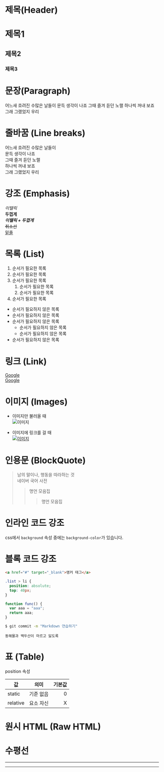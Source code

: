 # 제목(Header)

# 제목1

## 제목2

### 제목3

# 문장(Paragraph)

어느새 흐려진 수많은 날들이
문득 생각이 나죠
그때 즐겨 듣던 노랠
하나씩 꺼내 보죠
그래 그랬었지 우리

# 줄바꿈 (Line breaks)

어느새 흐려진 수많은 날들이  
문득 생각이 나죠  
그때 즐겨 듣던 노랠  
하나씩 꺼내 보죠  
그래 그랬었지 우리

# 강조 (Emphasis)

_이텔릭_  
**두껍게**  
**_이텔릭 + 두껍게_**  
~~취소선~~  
<u>밑줄</u>

# 목록 (List)

1. 순서가 필요한 목록
1. 순서가 필요한 목록
1. 순서가 필요한 목록
   1. 순서가 필요한 목록
   1. 순서가 필요한 목록
1. 순서가 필요한 목록

- 순서가 필요하지 않은 목록
- 순서가 필요하지 않은 목록
- 순서가 필요하지 않은 목록
  - 순서가 필요하지 않은 목록
  - 순서가 필요하지 않은 목록
- 순서가 필요하지 않은 목록

# 링크 (Link)

[Google](https://google.com)  
[Google](https://google.com "구글로 이동")

# 이미지 (Images)

- 이미지만 불러올 때  
  ![이미지](https://source.unsplash.com/random/300x300)

- 이미지에 링크를 걸 때  
  [![이미지](https://source.unsplash.com/random/300x300)](https://unsplash.com/ko)

# 인용문 (BlockQuote)

> 남의 말이나, 행동을 따라하는 것  
> 네이버 국어 사전
>
> > 명언 모음집
> >
> > > 명언 모음집

# 인라인 코드 강조

css에서 `background` 속성 중에는 `background-color`가 있습니다.

# 블록 코드 강조

```html
<a href="#" target="_blank">앵커 태그</a>
```

```css
.list > li {
  position: absolute;
  top: 40px;
}
```

```javascript
function func() {
  var aaa = "aaa";
  return aaa;
}
```

```bash
$ git commit -m "Markdown 연습하기"
```

```plaintext
동해물과 백두산이 마르고 닳도록
```

# 표 (Table)

position 속성

| 값       |   의미    | 기본값 |
| -------- | :-------: | -----: |
| static   | 기준 없음 |      0 |
| relative | 요소 자신 |      X |

# 원시 HTML (Raw HTML)

# 수평선

---

---

